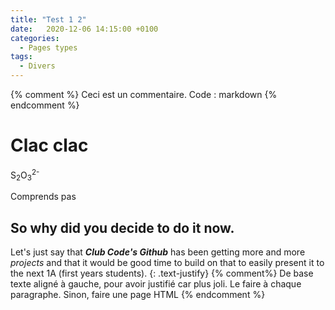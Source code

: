 ```yaml
---
title: "Test 1 2"
date:   2020-12-06 14:15:00 +0100
categories:
  - Pages types
tags:
  - Divers
---
```

{% comment %}
Ceci est un commentaire. Code : markdown
{% endcomment %}

# Clac clac

S<sub>2</sub>O<sub>3</sub><sup>2-</sup>

Comprends pas
## So why did you decide to do it now.

Let's just say that ***Club Code's Github*** has been getting more and more *projects* and that it would be good time to build on that to easily present it to the next 1A (first years students).
{: .text-justify}
{% comment%}
De base texte aligné à gauche, pour avoir justifié car plus joli. Le faire à chaque paragraphe. Sinon, faire une page HTML 
{% endcomment %}

